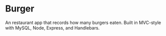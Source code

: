 # Burger
An restaurant app that records how many burgers eaten. Built in MVC-style with MySQL, Node, Express, and Handlebars.
